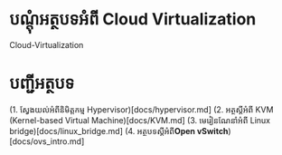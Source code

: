 
បណ្ដុំអត្ថបទអំពី Cloud Virtualization
====================================

Cloud-Virtualization


# បញ្ជីអត្ថបទ

(1. ស្វែងយល់អំពីនិមិត្តកម្ម Hypervisor)[docs/hypervisor.md]
(2. អត្ថស្ដីអំពី KVM (Kernel-based Virtual Machine)[docs/KVM.md]
(3. មេរៀនណែនាំអំពី Linux bridge)[docs/linux_bridge.md]
(4. អត្ថបទស្ដីអំពី**Open vSwitch**)[docs/ovs_intro.md]

